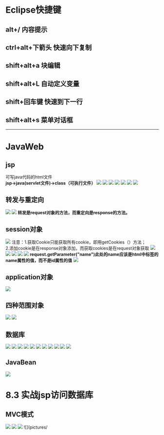 
# Eclipse快捷键
## alt+/ 内容提示
## ctrl+alt+下箭头  快速向下复制
## shift+alt+a  块编辑
## shift+alt+L 自动定义变量
## shift+回车键 快速到下一行
## shift+alt+s 菜单对话框  

***
# JavaWeb  
## jsp
可写java代码的html文件  
**jsp->java(servlet文件)->class（可执行文件）**
![](pictures/_20190729173139.png)
![](pictures/_20190729175214.png)
![](pictures/_20190729180458.png)
![](pictures/_20190729201120.png)
![](pictures/_20190729202004.png)
![](pictures/_20190729204811.png)
![](pictures/_20190729204544.png)
## 转发与重定向
![](pictures/_20190729211551.png)
![](pictures/_20190729211353.png)
**转发是request对象的方法，而重定向是response的方法。**
## session对象
![](pictures/_20190729214355.png)
注意：1.获取Cookie只能获取所有cookie，即用getCookies（）方法；  
2.添加cookie是在response对象添加，而获取cookies是在request对象获取
![](pictures/_20190729214837.png)
![](pictures/_20190730194557.png)
![](pictures/_20190730194524.png)
![](pictures/_20190730194309.png)
![](pictures/_20190730233645.png)
**request.getParameter("name")此处的name应该是html中标签的name属性的值，而不是id属性的值**
![](pictures/_20190801003314.png)
## application对象
![](pictures/_20190801004530.png)
## 四种范围对象
![](pictures/_20190801125803.png)
![](pictures/_20190801131758.png)
## 数据库
![](pictures/_20190801133218.png)
![](pictures/_20190801141227.png)
![](pictures/_20190801192956.png)
![](pictures/_20190801195136.png)
![](pictures/_20190801195529.png)
![](pictures/_20190802171836.png)
![](pictures/_20190802171735.png)
![](pictures/_20190802173825.png)
![](pictures/_20190802173915.png)
![](pictures/_20190802223409.png)
![](pictures/_20190802235833.png)
## JavaBean
![](pictures/_20190803012458.png)
# 8.3 实战jsp访问数据库
## MVC模式
![](pictures/_20190803215654.png)
![](pictures/_20190803220524.png)
![](pictures/_20190803221029.png)
![](pictures/